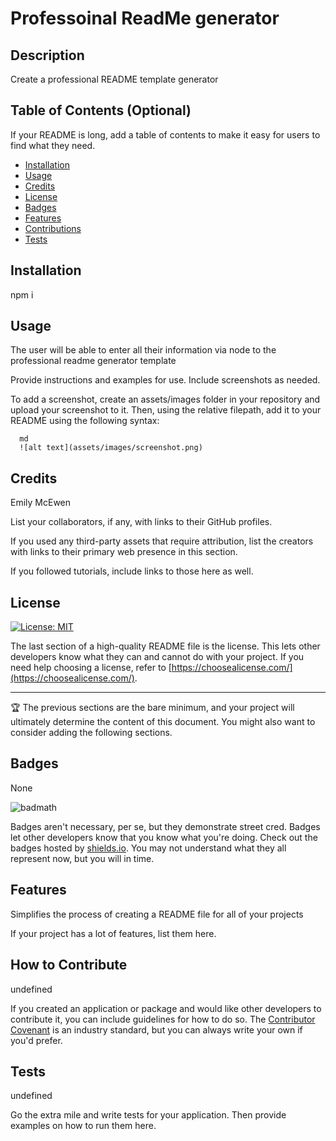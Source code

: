 # Professoinal ReadMe generator

  ## Description
  Create a professional README template generator
  
  ## Table of Contents (Optional)
  
  If your README is long, add a table of contents to make it easy for users to find what they need.
  
  - [Installation](#installation)
  - [Usage](#usage)
  - [Credits](#credits)
  - [License](#license)
  - [Badges](#badges)
  - [Features](#features)
  - [Contributions](#contributions)
  - [Tests](#tests)
  
  ## Installation
  
  npm i
  
  ## Usage

  The user will be able to enter all their information via node to the professional readme generator template

  Provide instructions and examples for use. Include screenshots as needed.
  
  To add a screenshot, create an assets/images folder in your repository and upload your screenshot to it. Then, using the relative filepath, add it to your README using the following syntax:
  
      md
      ![alt text](assets/images/screenshot.png)
    
  
  ## Credits

  Emily McEwen
  
  List your collaborators, if any, with links to their GitHub profiles.
  
  If you used any third-party assets that require attribution, list the creators with links to their primary web presence in this section.
  
  If you followed tutorials, include links to those here as well.
  
  ## License

  [![License: MIT](https://img.shields.io/badge/License-MIT-yellow.svg)](https://opensource.org/licenses/MIT)
  
  The last section of a high-quality README file is the license. This lets other developers know what they can and cannot do with your project. If you need help choosing a license, refer to [https://choosealicense.com/](https://choosealicense.com/).
  
  ---
  
  🏆 The previous sections are the bare minimum, and your project will ultimately determine the content of this document. You might also want to consider adding the following sections.
  
  ## Badges

  None
  
  ![badmath](https://img.shields.io/github/languages/top/lernantino/badmath)
  
  Badges aren't necessary, per se, but they demonstrate street cred. Badges let other developers know that you know what you're doing. Check out the badges hosted by [shields.io](https://shields.io/). You may not understand what they all represent now, but you will in time.
  
  ## Features

  Simplifies the process of creating a README file for all of your projects
  
  If your project has a lot of features, list them here.
  
  ## How to Contribute
  undefined
  
  If you created an application or package and would like other developers to contribute it, you can include guidelines for how to do so. The [Contributor Covenant](https://www.contributor-covenant.org/) is an industry standard, but you can always write your own if you'd prefer.
  
  ## Tests
  undefined
  
  Go the extra mile and write tests for your application. Then provide examples on how to run them here.
